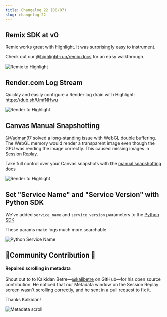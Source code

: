```yaml
---
title: Changelog 22 (08/07)
slug: changelog-22
---
```


## Remix SDK at v0

Remix works great with Highlight. It was surprisingly easy to instrument.

Check out our [@highlight-run/remix docs](https://www.highlight.io/docs/getting-started/fullstack-frameworks/remix) for an easy walkthrough.

![Remix to Highlight](/images/changelog/22/remix-to-highlight.jpg)

## Render.com Log Stream

Quickly and easily configure a Render log drain with Highlight: https://dub.sh/UmfNHwu

![Render to Highlight](/images/changelog/22/render-to-highlight.jpg)


## Canvas Manual Snapshotting

[@Vadman97](https://github.com/Vadman97) solved a long-standing issue with WebGL double buffering. The WebGL memory would render a transparent image even though the GPU was rending the image correctly. This caused missing images in Session Replay.

Take full control over your Canvas snapshots with the [manual snapshotting docs](https://www.highlight.io/docs/getting-started/client-sdk/replay-configuration/canvas#manual-snapshotting)

![Render to Highlight](/images/changelog/22/canvas-snapshot.jpg)


## Set "Service Name" and "Service Version" with Python SDK

We've added `service_name` and `service_version` parameters to the [Python SDK](https://www.highlight.io/docs/sdk/python#servicename)

These params make logs much more searchable.

![Python Service Name](/images/changelog/22/service-name.png)

## 🚨Community Contribution 🚨 

#### Repaired scrolling in metadata

Shout out to to Kalkidan Betre—[@kalibetre](https://github.com/kalibetre) on GitHub—for his open source contribution. He noticed that our Metadata window on the Session Replay screen wasn't scrolling correctly, and he sent in a pull request to fix it.

Thanks Kalkidan!

![Metadata scroll](/images/changelog/22/metadata-scroll.gif)





